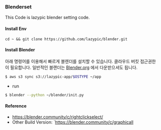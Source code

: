 ### Blenderset
This Code is lazypic blender setting code.

#### Install Env
```
cd ~ && git clone https://github.com/lazypic/blender.git
```

#### Install Blender
아래 명령어를 이용해서 빠르게 블렌더를 설치할 수 있습니다.
클라우드 버킷 접근권한이 필요합니다. 일반적인 블랜더는 [Blender.org](https://blender.org) 에서 다운받으셔도 됩니다.
```bash
$ aws s3 sync s3://lazypic-app/$OSTYPE ~/app
```

- run
```bash
$ blender --python ~/blender/init.py
```

#### Reference
- https://blender.community/c/rightclickselect/
- Other Build Version: `https://blender.community/c/graphicall
